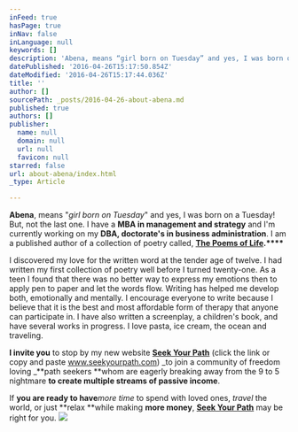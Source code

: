 ```yaml
---
inFeed: true
hasPage: true
inNav: false
inLanguage: null
keywords: []
description: 'Abena, means “girl born on Tuesday” and yes, I was born on a Tuesday! But, not the last one. I have a MBA in management and strategy and I’m currently working on my DBA, doctorate’s in business administration. I am a published author of a collection of poetry called, The Poems of Life.​'
datePublished: '2016-04-26T15:17:50.854Z'
dateModified: '2016-04-26T15:17:44.036Z'
title: ''
author: []
sourcePath: _posts/2016-04-26-about-abena.md
published: true
authors: []
publisher:
  name: null
  domain: null
  url: null
  favicon: null
starred: false
url: about-abena/index.html
_type: Article

---
```

**Abena**, means "_girl born on Tuesday_" and yes, I was born on a Tuesday! But, not the last one. I have a **MBA in management and strategy** and I'm currently working on my **DBA, doctorate's in business administration**. I am a published author of a collection of poetry called, **[The Poems of Life][0].****​**

I discovered my love for the written word at the tender age of twelve. I had written my first collection of poetry well before I turned twenty-one. As a teen I found that there was no better way to express my emotions then to apply pen to paper and let the words flow. Writing has helped me develop both, emotionally and mentally. I encourage everyone to write because I believe that it is the best and most affordable form of therapy that anyone can participate in. I have also written a screenplay, a children's book, and have several works in progress. I love pasta, ice cream, the ocean and traveling.

**I invite you** to stop by my new website [**Seek Your Path**][1] (click the link or copy and paste www.seekyourpath.com) _to join a community of freedom loving _**path seekers **whom are eagerly breaking away from the 9 to 5 nightmare **to create multiple streams of passive income**. 

If **you are ready to have**_more time_ to spend with loved ones, _travel_ the world, or just **relax **while making **more money**, [**Seek Your Path**][1] may be right for you. ![](https://the-grid-user-content.s3-us-west-2.amazonaws.com/059ff357-89f2-41ab-8324-31dcfbce7f1f.jpg)

[0]: http://www.lulu.com/spotlight/anonye
[1]: www.seekyourpath.com